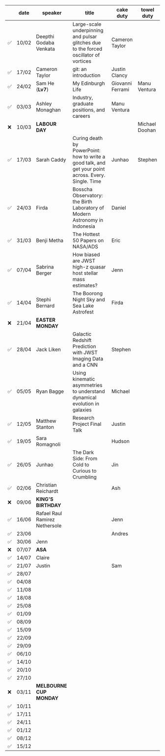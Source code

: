 |       | date  | speaker                       | title                         | cake duty                     | towel duty
| ----- | ----- | ----------------------------- | ----------------------------- | ----------------------------- | ----------------------------- |
| ✅    | 10/02 | Deepthi Godaba Venkata        | Large-scale underpinning and pulsar glitches due to the forced oscillator of vortices | Cameron Taylor                |                               |
| ✅    | 17/02 | Cameron Taylor                | git: an introduction          | Justin Clancy                 |                               |
| ✅    | 24/02 | Sam He              (**Lv7**) | My Edinburgh Life             | Giovanni Ferrami              | Manu Ventura                  |
| ✅    | 03/03 | Ashley Monaghan               | Industry, graduate positions, and careers | Manu Ventura                  |                               |
| ❌    | 10/03 | **LABOUR DAY**                |                               |                               | Michael Doohan                |
| ✅    | 17/03 | Sarah Caddy                   | Curing death by PowerPoint: how to write a good talk, and get your point across. Every. Single. Time  |    Junhao                           | Stephen                |
| ✅    | 24/03 | Firda                         | Bosscha Observatory: the Birth Laboratory of Modern Astronomy in Indonesia  |       Daniel                       |                               |
| ✅    | 31/03 | Benji Metha                   | The Hottest 50 Papers on NASA/ADS |                      Eric         |                               |
| ✅    | 07/04 | Sabrina Berger                | How biased are JWST high-z quasar host stellar mass estimates? |       Jenn                        |                               |
| ✅    | 14/04 | Stephi Bernard                | The Boorong Night Sky and Sea Lake Astrofest |                   Firda            |                               |
| ❌    | 21/04 | **EASTER MONDAY**             |                               |                               |                               |
| ✅    | 28/04 | Jack Liken                    | Galactic Redshift Prediction with JWST Imaging Data and a CNN | Stephen                       |                               |
| ✅    | 05/05 | Ryan Bagge                    | Using kinematic asymmetries to understand dynamical evolution in galaxies | Michael                       |                               |
| ✅    | 12/05 | Matthew Stanton               | Research Project Final Talk   | Justin                        |                               |
| ✅    | 19/05 | Sara Romagnoli                |                               | Hudson                        |                               |
| ✅    | 26/05 | Junhao                        | The Dark Side: From Cold to Curious to Crumbling | Jin                           |                               |
| ✅    | 02/06 | Christian Reichardt           |                               | Ash                           |                               |
| ❌    | 09/06 | **KING'S BIRTHDAY**           |                               |                               |                               |
| ✅    | 16/06 | Rafael Raul Ramirez Nethersole |                               | Jenn                         |                               |
| ✅    | 23/06 |                               |                               | Andres                        |                               |
| ✅    | 30/06 | Jenn                          |                               |                               |                               |
| ❌    | 07/07 | **ASA**                       |                               |                               |                               |
| ✅    | 14/07 | Claire                        |                               |                               |                               |
| ✅    | 21/07 | Justin                        |                               |  Sam                          |                               |
| ✅    | 28/07 |                               |                               |                               |                               |
| ✅    | 04/08 |                               |                               |                               |                               |
| ✅    | 11/08 |                               |                               |                               |                               |
| ✅    | 18/08 |                               |                               |                               |                               |
| ✅    | 25/08 |                               |                               |                               |                               |
| ✅    | 01/09 |                               |                               |                               |                               |
| ✅    | 08/09 |                               |                               |                               |                               |
| ✅    | 15/09 |                               |                               |                               |                               |
| ✅    | 22/09 |                               |                               |                               |                               |
| ✅    | 29/09 |                               |                               |                               |                               |
| ✅    | 06/10 |                               |                               |                               |                               |
| ✅    | 14/10 |                               |                               |                               |                               |
| ✅    | 20/10 |                               |                               |                               |                               |
| ✅    | 27/10 |                               |                               |                               |                               |
| ❌    | 03/11 | **MELBOURNE CUP MONDAY**      |                               |                               |                               |
| ✅    | 10/11 |                               |                               |                               |                               |
| ✅    | 17/11 |                               |                               |                               |                               |
| ✅    | 24/11 |                               |                               |                               |                               |
| ✅    | 01/12 |                               |                               |                               |                               |
| ✅    | 08/12 |                               |                               |                               |                               |
| ✅    | 15/12 |                               |                               |                               |                               |
